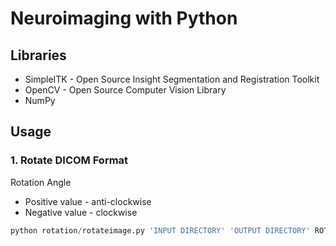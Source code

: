 ﻿# Neuroimaging with Python

## Libraries
- SimpleITK - Open Source Insight Segmentation and Registration Toolkit
- OpenCV - Open Source Computer Vision Library
- NumPy

## Usage
### 1. Rotate DICOM Format
Rotation Angle
- Positive value - anti-clockwise   
- Negative value - clockwise   
```python
python rotation/rotateimage.py 'INPUT DIRECTORY' 'OUTPUT DIRECTORY' ROTATION ANGLE
```
